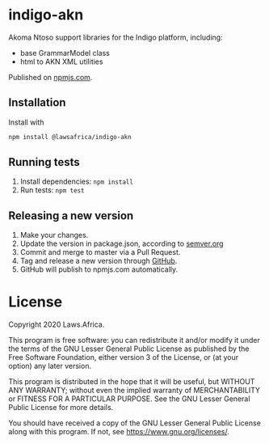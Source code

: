 # indigo-akn

Akoma Ntoso support libraries for the Indigo platform, including:

* base GrammarModel class
* html to AKN XML utilities

Published on [npmjs.com](https://www.npmjs.com/package/@lawsafrica/indigo-akn).

## Installation

Install with

```bash
npm install @lawsafrica/indigo-akn
```

## Running tests

1. Install dependencies: `npm install`
2. Run tests: `npm test`

## Releasing a new version

1. Make your changes.
2. Update the version in package.json, according to [semver.org](https://semver.org/)
3. Commit and merge to master via a Pull Request.
4. Tag and release a new version through [GitHub](https://github.com/laws-africa/indigo-akn/releases/new).
5. GitHub will publish to npmjs.com automatically.

# License

Copyright 2020 Laws.Africa.

This program is free software: you can redistribute it and/or modify
it under the terms of the GNU Lesser General Public License as published by
the Free Software Foundation, either version 3 of the License, or
(at your option) any later version.

This program is distributed in the hope that it will be useful,
but WITHOUT ANY WARRANTY; without even the implied warranty of
MERCHANTABILITY or FITNESS FOR A PARTICULAR PURPOSE.  See the
GNU Lesser General Public License for more details.

You should have received a copy of the GNU Lesser General Public License
along with this program.  If not, see <https://www.gnu.org/licenses/>.
